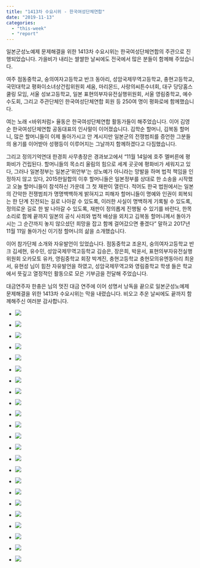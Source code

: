```yaml
---
title: "1413차 수요시위 - 한국여성단체연합"
date: "2019-11-13"
categories: 
  - "this-week"
  - "report"
---
```


일본군성노예제 문제해결을 위한 1413차 수요시위는 한국여성단체연합의 주관으로 진행되었습니다. 가을비가 내리는 쌀쌀한 날씨에도 전국에서 많은 분들이 함께해 주었습니다.

여주 점동중학교, 숭의여자고등학교 반크 동아리, 성암국제무역고등학교, 충현고등학교, 국민대학교 평화이소녀상건립위원회 세움, 마리몬드, 사랑의씨튼수녀회, 대구 당당홈스쿨링 모임, 서울 성보고등학교, 일본 표현의부자유전실행위원회, 서울 영림중학교, 예수수도회, 그리고 주관단체인 한국여성단체연합 회원 등 250여 명이 평화로에 함께했습니다.

여는 노래 <바위처럼> 율동은 한국여성단체연합 활동가들이 해주었습니다. 이어 김영순 한국여성단체연합 공동대표의 인사말이 이어졌습니다. 김학순 할머니, 김복동 할머니, 많은 할머니들이 이제 돌아가시고 안 계시지만 일본군의 전쟁범죄를 증언한 그분들의 용기를 이어받아 성평등이 이루어지는 그날까지 함께하겠다고 다짐했습니다.

그리고 정의기억연대 한경희 사무총장은 경과보고에서 “11월 14일에 호주 멜버른에 평화비가 건립된다. 할머니들의 목소리 울림의 힘으로 세계 곳곳에 평화비가 세워지고 있다, 그러나 일본정부는 일본군‘위안부’는 성노예가 아니라는 망발을 하며 법적 책임을 인정하지 않고 있다, 2015한일합의 이후 할머니들은 일본정부를 상대로 한 소송을 시작했고 오늘 할머니들이 참석하신 가운데 그 첫 재판이 열린다. 적어도 한국 법원에서는 일본의 간악한 전쟁범죄가 명명백백하게 밝혀지고 피해자 할머니들이 명예와 인권이 회복되는 한 단계 진전되는 길로 나아갈 수 있도록, 이러한 사실이 명백하게 기록될 수 있도록, 정의로운 길로 한 발 나아갈 수 있도록, 재판이 정의롭게 진행될 수 있기를 바란다, 한목소리로 함께 끝까지 일본의 공식 사죄와 법적 배상을 외치고 김복동 할머니께서 돌아가시는 그 순간까지 놓지 않으셨던 희망을 잡고 함께 걸어갔으면 좋겠다” 말하고 2017년 11월 11일 돌아가신 이기정 할머니의 삶을 소개했습니다.

이어 참가단체 소개와 자유발언이 있었습니다. 점동중학교 조윤지, 숭의여자고등학교 반크 김세현, 유수민, 성암국제무역고등학교 김승은, 장은희, 박윤서, 표현의부자유전실행위원회 오카모토 유카, 영림중학교 회장 박계진, 충현고등학교 충현모의유엔동아리 최윤서, 유현성 님이 힘찬 자유발언을 하였고, 성암국제무역고와 영림중학교 학생 들은 학교에서 뜻깊고 열정적인 활동으로 모은 기부금을 전달해 주었습니다.

대금연주자 한충은 님의 멋진 대금 연주에 이어 성명서 낭독을 끝으로 일본군성노예제 문제해결을 위한 1413차 수요시위는 막을 내렸습니다. 비오고 추운 날씨에도 끝까지 함께해주신 여러분 감사합니다.

- ![](https://womenandwar.net/kr/wp-content/uploads/2019/11/크기변환IMGP2136.jpg)
    
- ![](https://womenandwar.net/kr/wp-content/uploads/2019/11/크기변환IMGP2143.jpg)
    
- ![](https://womenandwar.net/kr/wp-content/uploads/2019/11/크기변환IMGP2147.jpg)
    
- ![](https://womenandwar.net/kr/wp-content/uploads/2019/11/크기변환IMGP2154.jpg)
    
- ![](https://womenandwar.net/kr/wp-content/uploads/2019/11/크기변환IMGP2159.jpg)
    
- ![](https://womenandwar.net/kr/wp-content/uploads/2019/11/크기변환IMGP2166.jpg)
    
- ![](https://womenandwar.net/kr/wp-content/uploads/2019/11/크기변환IMGP2169.jpg)
    
- ![](https://womenandwar.net/kr/wp-content/uploads/2019/11/크기변환IMGP2193.jpg)
    
- ![](https://womenandwar.net/kr/wp-content/uploads/2019/11/크기변환IMGP2198.jpg)
    
- ![](https://womenandwar.net/kr/wp-content/uploads/2019/11/크기변환IMGP2202.jpg)
    
- ![](https://womenandwar.net/kr/wp-content/uploads/2019/11/크기변환IMGP2207.jpg)
    
- ![](https://womenandwar.net/kr/wp-content/uploads/2019/11/크기변환IMGP2217.jpg)
    
- ![](https://womenandwar.net/kr/wp-content/uploads/2019/11/크기변환IMGP2225.jpg)
    
- ![](https://womenandwar.net/kr/wp-content/uploads/2019/11/크기변환IMGP2235.jpg)
    
- ![](https://womenandwar.net/kr/wp-content/uploads/2019/11/크기변환IMGP2241.jpg)
    
- ![](https://womenandwar.net/kr/wp-content/uploads/2019/11/크기변환IMGP2248.jpg)
    
- ![](https://womenandwar.net/kr/wp-content/uploads/2019/11/크기변환IMGP2257.jpg)
    
- ![](https://womenandwar.net/kr/wp-content/uploads/2019/11/크기변환IMGP2261.jpg)
    
- ![](https://womenandwar.net/kr/wp-content/uploads/2019/11/크기변환IMGP2273.jpg)
    
- ![](https://womenandwar.net/kr/wp-content/uploads/2019/11/크기변환IMGP2290.jpg)
    
- ![](https://womenandwar.net/kr/wp-content/uploads/2019/11/크기변환IMGP2295.jpg)
    
- ![](https://womenandwar.net/kr/wp-content/uploads/2019/11/크기변환IMGP2301.jpg)
    
- ![](https://womenandwar.net/kr/wp-content/uploads/2019/11/S28BW-419111410190-724x1024.jpg)
